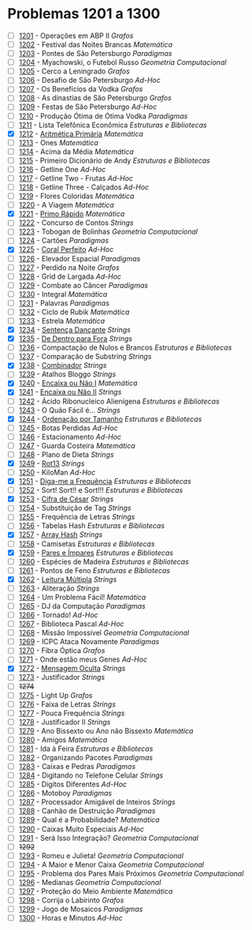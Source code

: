 # Problemas 1201 a 1300

  - [ ] [1201](https://www.urionlinejudge.com.br/judge/pt/problems/view/1201) - Operações em ABP II *Grafos*
  - [ ] [1202](https://www.urionlinejudge.com.br/judge/pt/problems/view/1202) - Festival das Noites Brancas *Matemática*
  - [ ] [1203](https://www.urionlinejudge.com.br/judge/pt/problems/view/1203) - Pontes de São Petersburgo *Paradigmas*
  - [ ] [1204](https://www.urionlinejudge.com.br/judge/pt/problems/view/1204) - Myachowski, o Futebol Russo *Geometria Computacional*
  - [ ] [1205](https://www.urionlinejudge.com.br/judge/pt/problems/view/1205) - Cerco a Leningrado *Grafos*
  - [ ] [1206](https://www.urionlinejudge.com.br/judge/pt/problems/view/1206) - Desafio de São Petersburgo *Ad-Hoc*
  - [ ] [1207](https://www.urionlinejudge.com.br/judge/pt/problems/view/1207) - Os Benefícios da Vodka *Grafos*
  - [ ] [1208](https://www.urionlinejudge.com.br/judge/pt/problems/view/1208) - As dinastias de São Petersburgo *Grafos*
  - [ ] [1209](https://www.urionlinejudge.com.br/judge/pt/problems/view/1209) - Festas de São Petersburgo *Ad-Hoc*
  - [ ] [1210](https://www.urionlinejudge.com.br/judge/pt/problems/view/1210) - Produção Ótima de Ótima Vodka *Paradigmas*
  - [ ] [1211](https://www.urionlinejudge.com.br/judge/pt/problems/view/1211) - Lista Telefônica Econômica *Estruturas e Bibliotecas*
  - [x] [1212](https://www.urionlinejudge.com.br/judge/pt/problems/view/1212) - [Aritmética Primária](https://github.com/potigol/URI-Potigol/blob/master/src/1201-1300/1212.poti) *Matemática*
  - [ ] [1213](https://www.urionlinejudge.com.br/judge/pt/problems/view/1213) - Ones *Matemática*
  - [ ] [1214](https://www.urionlinejudge.com.br/judge/pt/problems/view/1214) - Acima da Média *Matemática*
  - [ ] [1215](https://www.urionlinejudge.com.br/judge/pt/problems/view/1215) - Primeiro Dicionário de Andy *Estruturas e Bibliotecas*
  - [ ] [1216](https://www.urionlinejudge.com.br/judge/pt/problems/view/1216) - Getline One *Ad-Hoc*
  - [ ] [1217](https://www.urionlinejudge.com.br/judge/pt/problems/view/1217) - Getline Two - Frutas *Ad-Hoc*
  - [ ] [1218](https://www.urionlinejudge.com.br/judge/pt/problems/view/1218) - Getline Three -  Calçados *Ad-Hoc*
  - [ ] [1219](https://www.urionlinejudge.com.br/judge/pt/problems/view/1219) - Flores Coloridas *Matemática*
  - [ ] [1220](https://www.urionlinejudge.com.br/judge/pt/problems/view/1220) - A Viagem *Matemática*
  - [x] [1221](https://www.urionlinejudge.com.br/judge/pt/problems/view/1221) - [Primo Rápido](https://github.com/potigol/URI-Potigol/blob/master/src/1201-1300/1221.poti) *Matemática*
  - [ ] [1222](https://www.urionlinejudge.com.br/judge/pt/problems/view/1222) - Concurso de Contos *Strings*
  - [ ] [1223](https://www.urionlinejudge.com.br/judge/pt/problems/view/1223) - Tobogan de Bolinhas *Geometria Computacional*
  - [ ] [1224](https://www.urionlinejudge.com.br/judge/pt/problems/view/1224) - Cartões *Paradigmas*
  - [x] [1225](https://www.urionlinejudge.com.br/judge/pt/problems/view/1225) - [Coral Perfeito](https://github.com/potigol/URI-Potigol/blob/master/src/1201-1300/1225.poti) *Ad-Hoc*
  - [ ] [1226](https://www.urionlinejudge.com.br/judge/pt/problems/view/1226) - Elevador Espacial *Paradigmas*
  - [ ] [1227](https://www.urionlinejudge.com.br/judge/pt/problems/view/1227) - Perdido na Noite *Grafos*
  - [ ] [1228](https://www.urionlinejudge.com.br/judge/pt/problems/view/1228) - Grid de Largada *Ad-Hoc*
  - [ ] [1229](https://www.urionlinejudge.com.br/judge/pt/problems/view/1229) - Combate ao Câncer *Paradigmas*
  - [ ] [1230](https://www.urionlinejudge.com.br/judge/pt/problems/view/1230) - Integral *Matemática*
  - [ ] [1231](https://www.urionlinejudge.com.br/judge/pt/problems/view/1231) - Palavras *Paradigmas*
  - [ ] [1232](https://www.urionlinejudge.com.br/judge/pt/problems/view/1232) - Ciclo de Rubik *Matemática*
  - [ ] [1233](https://www.urionlinejudge.com.br/judge/pt/problems/view/1233) - Estrela *Matemática*
  - [x] [1234](https://www.urionlinejudge.com.br/judge/pt/problems/view/1234) - [Sentença Dançante](https://github.com/potigol/URI-Potigol/blob/master/src/1201-1300/1234.poti) *Strings*
  - [x] [1235](https://www.urionlinejudge.com.br/judge/pt/problems/view/1235) - [De Dentro para Fora](https://github.com/potigol/URI-Potigol/blob/master/src/1201-1300/1235.poti) *Strings*
  - [ ] [1236](https://www.urionlinejudge.com.br/judge/pt/problems/view/1236) - Compactação de Nulos e Brancos *Estruturas e Bibliotecas*
  - [ ] [1237](https://www.urionlinejudge.com.br/judge/pt/problems/view/1237) - Comparação de Substring *Strings*
  - [x] [1238](https://www.urionlinejudge.com.br/judge/pt/problems/view/1238) - [Combinador](https://github.com/potigol/URI-Potigol/blob/master/src/1201-1300/1238.poti) *Strings*
  - [ ] [1239](https://www.urionlinejudge.com.br/judge/pt/problems/view/1239) - Atalhos Bloggo *Strings*
  - [x] [1240](https://www.urionlinejudge.com.br/judge/pt/problems/view/1240) - [Encaixa ou Não I](https://github.com/potigol/URI-Potigol/blob/master/src/1201-1300/1240.poti) *Matemática*
  - [x] [1241](https://www.urionlinejudge.com.br/judge/pt/problems/view/1241) - [Encaixa ou Não II](https://github.com/potigol/URI-Potigol/blob/master/src/1201-1300/1241.poti) *Strings*
  - [ ] [1242](https://www.urionlinejudge.com.br/judge/pt/problems/view/1242) - Ácido Ribonucleico Alienígena *Estruturas e Bibliotecas*
  - [ ] [1243](https://www.urionlinejudge.com.br/judge/pt/problems/view/1243) - O Quão Fácil é... *Strings*
  - [x] [1244](https://www.urionlinejudge.com.br/judge/pt/problems/view/1244) - [Ordenação por Tamanho](https://github.com/potigol/URI-Potigol/blob/master/src/1201-1300/1244.poti) *Estruturas e Bibliotecas*
  - [ ] [1245](https://www.urionlinejudge.com.br/judge/pt/problems/view/1245) - Botas Perdidas *Ad-Hoc*
  - [ ] [1246](https://www.urionlinejudge.com.br/judge/pt/problems/view/1246) - Estacionamento *Ad-Hoc*
  - [ ] [1247](https://www.urionlinejudge.com.br/judge/pt/problems/view/1247) - Guarda Costeira *Matemática*
  - [ ] [1248](https://www.urionlinejudge.com.br/judge/pt/problems/view/1248) - Plano de Dieta *Strings*
  - [x] [1249](https://www.urionlinejudge.com.br/judge/pt/problems/view/1249) - [Rot13](https://github.com/potigol/URI-Potigol/blob/master/src/1201-1300/1249.poti) *Strings*
  - [ ] [1250](https://www.urionlinejudge.com.br/judge/pt/problems/view/1250) - KiloMan *Ad-Hoc*
  - [x] [1251](https://www.urionlinejudge.com.br/judge/pt/problems/view/1251) - [Diga-me a Frequência](https://github.com/potigol/URI-Potigol/blob/master/src/1201-1300/1251.poti) *Estruturas e Bibliotecas*
  - [ ] [1252](https://www.urionlinejudge.com.br/judge/pt/problems/view/1252) - Sort! Sort!! e Sort!!! *Estruturas e Bibliotecas*
  - [x] [1253](https://www.urionlinejudge.com.br/judge/pt/problems/view/1253) - [Cifra de César](https://github.com/potigol/URI-Potigol/blob/master/src/1201-1300/1253.poti) *Strings*
  - [ ] [1254](https://www.urionlinejudge.com.br/judge/pt/problems/view/1254) - Substituição de Tag *Strings*
  - [ ] [1255](https://www.urionlinejudge.com.br/judge/pt/problems/view/1255) - Frequência de Letras *Strings*
  - [ ] [1256](https://www.urionlinejudge.com.br/judge/pt/problems/view/1256) - Tabelas Hash *Estruturas e Bibliotecas*
  - [x] [1257](https://www.urionlinejudge.com.br/judge/pt/problems/view/1257) - [Array Hash](https://github.com/potigol/URI-Potigol/blob/master/src/1201-1300/1257.poti) *Strings*
  - [ ] [1258](https://www.urionlinejudge.com.br/judge/pt/problems/view/1258) - Camisetas *Estruturas e Bibliotecas*
  - [x] [1259](https://www.urionlinejudge.com.br/judge/pt/problems/view/1259) - [Pares e Ímpares](https://github.com/potigol/URI-Potigol/blob/master/src/1201-1300/1259.poti) *Estruturas e Bibliotecas*
  - [ ] [1260](https://www.urionlinejudge.com.br/judge/pt/problems/view/1260) - Espécies de Madeira *Estruturas e Bibliotecas*
  - [ ] [1261](https://www.urionlinejudge.com.br/judge/pt/problems/view/1261) - Pontos de Feno *Estruturas e Bibliotecas*
  - [x] [1262](https://www.urionlinejudge.com.br/judge/pt/problems/view/1262) - [Leitura Múltipla](https://github.com/potigol/URI-Potigol/blob/master/src/1201-1300/1262.poti) *Strings*
  - [ ] [1263](https://www.urionlinejudge.com.br/judge/pt/problems/view/1263) - Aliteração *Strings*
  - [ ] [1264](https://www.urionlinejudge.com.br/judge/pt/problems/view/1264) - Um Problema Fácil! *Matemática*
  - [ ] [1265](https://www.urionlinejudge.com.br/judge/pt/problems/view/1265) - DJ da Computação *Paradigmas*
  - [ ] [1266](https://www.urionlinejudge.com.br/judge/pt/problems/view/1266) - Tornado! *Ad-Hoc*
  - [ ] [1267](https://www.urionlinejudge.com.br/judge/pt/problems/view/1267) - Biblioteca Pascal *Ad-Hoc*
  - [ ] [1268](https://www.urionlinejudge.com.br/judge/pt/problems/view/1268) - Missão Impossível *Geometria Computacional*
  - [ ] [1269](https://www.urionlinejudge.com.br/judge/pt/problems/view/1269) - ICPC Ataca Novamente *Paradigmas*
  - [ ] [1270](https://www.urionlinejudge.com.br/judge/pt/problems/view/1270) - Fibra Óptica *Grafos*
  - [ ] [1271](https://www.urionlinejudge.com.br/judge/pt/problems/view/1271) - Onde estão meus Genes *Ad-Hoc*
  - [x] [1272](https://www.urionlinejudge.com.br/judge/pt/problems/view/1272) - [Mensagem Oculta](https://github.com/potigol/URI-Potigol/blob/master/src/1201-1300/1272.poti) *Strings*
  - [ ] [1273](https://www.urionlinejudge.com.br/judge/pt/problems/view/1273) - Justificador *Strings*
  - [ ] ~~1274~~
  - [ ] [1275](https://www.urionlinejudge.com.br/judge/pt/problems/view/1275) - Light Up *Grafos*
  - [ ] [1276](https://www.urionlinejudge.com.br/judge/pt/problems/view/1276) - Faixa de Letras *Strings*
  - [ ] [1277](https://www.urionlinejudge.com.br/judge/pt/problems/view/1277) - Pouca Frequência *Strings*
  - [ ] [1278](https://www.urionlinejudge.com.br/judge/pt/problems/view/1278) - Justificador II *Strings*
  - [ ] [1279](https://www.urionlinejudge.com.br/judge/pt/problems/view/1279) - Ano Bissexto ou Ano não Bissexto *Matemática*
  - [ ] [1280](https://www.urionlinejudge.com.br/judge/pt/problems/view/1280) - Amigos *Matemática*
  - [ ] [1281](https://www.urionlinejudge.com.br/judge/pt/problems/view/1281) - Ida à Feira *Estruturas e Bibliotecas*
  - [ ] [1282](https://www.urionlinejudge.com.br/judge/pt/problems/view/1282) - Organizando Pacotes *Paradigmas*
  - [ ] [1283](https://www.urionlinejudge.com.br/judge/pt/problems/view/1283) - Caixas e Pedras *Paradigmas*
  - [ ] [1284](https://www.urionlinejudge.com.br/judge/pt/problems/view/1284) - Digitando no Telefone Celular *Strings*
  - [ ] [1285](https://www.urionlinejudge.com.br/judge/pt/problems/view/1285) - Dígitos Diferentes *Ad-Hoc*
  - [ ] [1286](https://www.urionlinejudge.com.br/judge/pt/problems/view/1286) - Motoboy *Paradigmas*
  - [ ] [1287](https://www.urionlinejudge.com.br/judge/pt/problems/view/1287) - Processador Amigável de Inteiros *Strings*
  - [ ] [1288](https://www.urionlinejudge.com.br/judge/pt/problems/view/1288) - Canhão de Destruição *Paradigmas*
  - [ ] [1289](https://www.urionlinejudge.com.br/judge/pt/problems/view/1289) - Qual é a Probabilidade? *Matemática*
  - [ ] [1290](https://www.urionlinejudge.com.br/judge/pt/problems/view/1290) - Caixas Muito Especiais *Ad-Hoc*
  - [ ] [1291](https://www.urionlinejudge.com.br/judge/pt/problems/view/1291) - Será Isso Integração? *Geometria Computacional*
  - [ ] ~~1292~~
  - [ ] [1293](https://www.urionlinejudge.com.br/judge/pt/problems/view/1293) - Romeu e Julieta! *Geometria Computacional*
  - [ ] [1294](https://www.urionlinejudge.com.br/judge/pt/problems/view/1294) - A Maior e Menor Caixa *Geometria Computacional*
  - [ ] [1295](https://www.urionlinejudge.com.br/judge/pt/problems/view/1295) - Problema dos Pares Mais Próximos *Geometria Computacional*
  - [ ] [1296](https://www.urionlinejudge.com.br/judge/pt/problems/view/1296) - Medianas *Geometria Computacional*
  - [ ] [1297](https://www.urionlinejudge.com.br/judge/pt/problems/view/1297) - Proteção do Meio Ambiente *Matemática*
  - [ ] [1298](https://www.urionlinejudge.com.br/judge/pt/problems/view/1298) - Corrija o Labirinto *Grafos*
  - [ ] [1299](https://www.urionlinejudge.com.br/judge/pt/problems/view/1299) - Jogo de Mosaicos *Paradigmas*
  - [ ] [1300](https://www.urionlinejudge.com.br/judge/pt/problems/view/1300) - Horas e Minutos *Ad-Hoc*